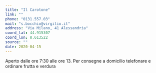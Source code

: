 ```yaml
---
title: "Il Carotone"
link: ""
phone: "0131.557.03"
mail: "s.bocchio@virgilio.it"
address: "Via Milano, 41 Alessandria"
coord_lat: 44.915307
coord_lon: 8.613522
source: ""
date: 2020-04-15
---
```


Aperto dalle ore 7:30 alle ore 13.
Per consegne a domicilio telefonare e ordinare frutta e verdura	

